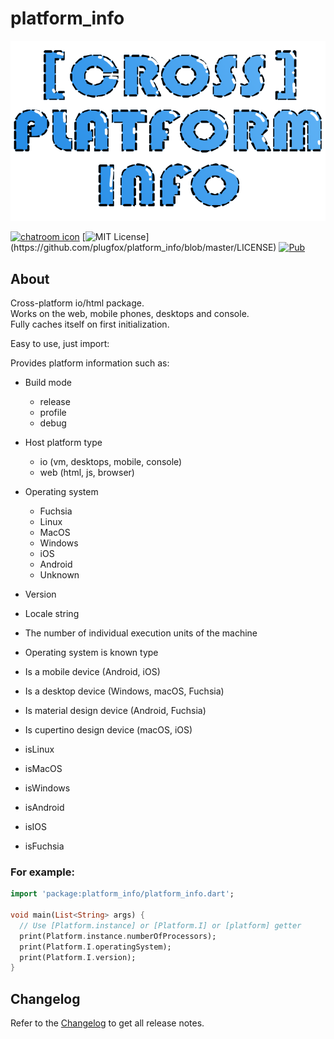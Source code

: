 # platform_info  

![](https://github.com/PlugFox/platform_info/raw/master/.img/logo.png)  
  
[![chatroom icon](https://patrolavia.github.io/telegram-badge/chat.png)](https://t.me/PlugFox)
[![MIT License](https://img.shields.io/apm/l/atomic-design-ui.svg?)](https://github.com/plugfox/platform_info/blob/master/LICENSE)
[![Pub](https://img.shields.io/pub/v/platform_info.svg)](https://pub.dartlang.org/packages/platform_info)
  
  
## About  
  
Cross-platform io/html package.  
Works on the web, mobile phones, desktops and console.  
Fully caches itself on first initialization.  

Easy to use, just import: 

Provides platform information such as:  
  + Build mode  
     * release  
     * profile  
     * debug  
    
  + Host platform type  
     * io (vm, desktops, mobile, console)  
     * web (html, js, browser)  
    
  + Operating system  
     * Fuchsia  
     * Linux  
     * MacOS  
     * Windows  
     * iOS  
     * Android  
     * Unknown  
    
  + Version  
    
  + Locale string  
    
  + The number of individual execution units of the machine  
    
  + Operating system is known type  
    
  + Is a mobile device (Android, iOS)  
    
  + Is a desktop device (Windows, macOS, Fuchsia)  
    
  + Is material design device (Android, Fuchsia)  
    
  + Is cupertino design device (macOS, iOS)  
    
  + isLinux  
    
  + isMacOS  
    
  + isWindows  
    
  + isAndroid  
    
  + isIOS  
    
  + isFuchsia  
  
  
### For example:  
  
```dart
import 'package:platform_info/platform_info.dart';

void main(List<String> args) {
  // Use [Platform.instance] or [Platform.I] or [platform] getter
  print(Platform.instance.numberOfProcessors);
  print(Platform.I.operatingSystem);
  print(Platform.I.version);
}
```
  
  
## Changelog  
  
Refer to the [Changelog](https://github.com/plugfox/platform_info/blob/master/CHANGELOG.md) to get all release notes.  
  
  